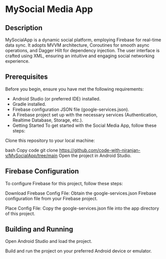 # MySocial Media App
## Description

MySocialApp is a dynamic social platform, employing Firebase for real-time data sync. It adopts MVVM architecture, Coroutines for smooth async operations, and Dagger Hilt for dependency injection. The user interface is crafted using XML, ensuring an intuitive and engaging social networking experience.

## Prerequisites
Before you begin, ensure you have met the following requirements:

* Android Studio (or preferred IDE) installed.
* Gradle installed.
* Firebase configuration JSON file (google-services.json).
* A Firebase project set up with the necessary services (Authentication, Realtime Database, Storage, etc.).
* Getting Started
To get started with the Social Media App, follow these steps:

Clone this repository to your local machine:

bash
Copy code
git clone https://github.com/code-with-niranjan-v/MySocialApp/tree/main
Open the project in Android Studio.

## Firebase Configuration
To configure Firebase for this project, follow these steps:

Download Firebase Config File: Obtain the google-services.json Firebase configuration file from your Firebase project.

Place Config File: Copy the google-services.json file into the app directory of this project.

## Building and Running
Open Android Studio and load the project.

Build and run the project on your preferred Android device or emulator.

